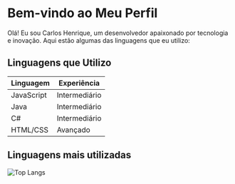 # Bem-vindo ao Meu Perfil

Olá! Eu sou Carlos Henrique, um desenvolvedor apaixonado por tecnologia e inovação. Aqui estão algumas das linguagens que eu utilizo:

## Linguagens que Utilizo

| Linguagem       | Experiência |
|-----------------|-------------|
| JavaScript      | Intermediário|
| Java            | Intermediário|
| C#              | Intermediário|
| HTML/CSS        | Avançado    |

## Linguagens mais utilizadas

![Top Langs](https://github-readme-stats.vercel.app/api/top-langs/?username=chenriqueweb&layout=compact)
